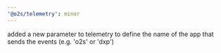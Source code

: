 ```yaml
---
'@o2s/telemetry': minor
---
```


added a new parameter to telemetry to define the name of the app that sends the events (e.g. 'o2s' or 'dxp')
